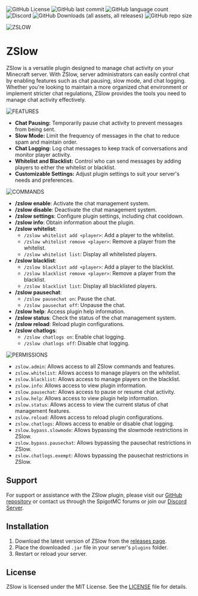 ![GitHub License](https://img.shields.io/github/license/zuhaz/zslow?style=for-the-badge)
![GitHub last commit](https://img.shields.io/github/last-commit/zuhaz/zslow?style=for-the-badge)
![GitHub language count](https://img.shields.io/github/languages/count/zuhaz/zslow?style=for-the-badge)
![Discord](https://img.shields.io/discord/1220631055845822485?style=for-the-badge&label=Discord%20Server)
![GitHub Downloads (all assets, all releases)](https://img.shields.io/github/downloads/zuhaz/zslow/total?style=for-the-badge)
![GitHub repo size](https://img.shields.io/github/repo-size/zuhaz/zslow?style=for-the-badge)

![ZSLOW](https://cdn.discordapp.com/attachments/1192128307731378266/1220896106251288699/Zslow_Description_Stuff.png?ex=66109b1a&is=65fe261a&hm=79c534fd5adf692544f9fb5512065346f39d7cbeb9dad8985f7243f9f9752a09&)

# ZSlow

ZSlow is a versatile plugin designed to manage chat activity on your Minecraft server. With ZSlow, server administrators can easily control chat by enabling features such as chat pausing, slow mode, and chat logging. Whether you're looking to maintain a more organized chat environment or implement stricter chat regulations, ZSlow provides the tools you need to manage chat activity effectively.

![FEATURES](https://media.discordapp.net/attachments/1192128307731378266/1220899246136365137/ZSlow_Features_Banner.png?ex=66109e07&is=65fe2907&hm=da3c8b36d56f37d79d4b98a17d4605563723a5d90a252ac6706cc40124c9fb61&=&format=webp&quality=lossless&width=1440&height=168)

- **Chat Pausing:** Temporarily pause chat activity to prevent messages from being sent.
- **Slow Mode:** Limit the frequency of messages in the chat to reduce spam and maintain order.
- **Chat Logging:** Log chat messages to keep track of conversations and monitor player activity.
- **Whitelist and Blacklist:** Control who can send messages by adding players to either the whitelist or blacklist.
- **Customizable Settings:** Adjust plugin settings to suit your server's needs and preferences.

![COMMANDS](https://media.discordapp.net/attachments/1192128307731378266/1220898956914200677/ZSlow_Commands_Banner.png?ex=66109dc2&is=65fe28c2&hm=1236a9952d2ea2b7e39c5431904e00ea8b65693a852944278069599849573d60&=&format=webp&quality=lossless&width=1440&height=168)

- **/zslow enable**: Activate the chat management system.
- **/zslow disable**: Deactivate the chat management system.
- **/zslow settings**: Configure plugin settings, including chat cooldown.
- **/zslow info**: Obtain information about the plugin.
- **/zslow whitelist**:
    - `/zslow whitelist add <player>`: Add a player to the whitelist.
    - `/zslow whitelist remove <player>`: Remove a player from the whitelist.
    - `/zslow whitelist list`: Display all whitelisted players.
- **/zslow blacklist**:
    - `/zslow blacklist add <player>`: Add a player to the blacklist.
    - `/zslow blacklist remove <player>`: Remove a player from the blacklist.
    - `/zslow blacklist list`: Display all blacklisted players.
- **/zslow pausechat**:
    - `/zslow pausechat on`: Pause the chat.
    - `/zslow pausechat off`: Unpause the chat.
- **/zslow help**: Access plugin help information.
- **/zslow status**: Check the status of the chat management system.
- **/zslow reload**: Reload plugin configurations.
- **/zslow chatlogs**:
    - `/zslow chatlogs on`: Enable chat logging.
    - `/zslow chatlogs off`: Disable chat logging.


![PERMISSIONS](https://media.discordapp.net/attachments/1192128307731378266/1220898991924056104/ZSlow_Permissions_Banner.png?ex=66109dca&is=65fe28ca&hm=c3190c75f54d191e40e17da1e5132e5bb22f07f16bc29bb0780dc89f99315fc9&=&format=webp&quality=lossless&width=1440&height=168)

- `zslow.admin`: Allows access to all ZSlow commands and features.
- `zslow.whitelist`: Allows access to manage players on the whitelist.
- `zslow.blacklist`: Allows access to manage players on the blacklist.
- `zslow.info`: Allows access to view plugin information.
- `zslow.pausechat`: Allows access to pause or resume chat activity.
- `zslow.help`: Allows access to view plugin help information.
- `zslow.status`: Allows access to view the current status of chat management features.
- `zslow.reload`: Allows access to reload plugin configurations.
- `zslow.chatlogs`: Allows access to enable or disable chat logging.
- `zslow.bypass.slowmode`: Allows bypassing the slowmode restrictions in ZSlow.
- `zslow.bypass.pausechat`:  Allows bypassing the pausechat restrictions in ZSlow.
- `zslow.chatlogs.exempt`: Allows bypassing the pausechat restrictions in ZSlow.

## Support

For support or assistance with the ZSlow plugin, please visit our [GitHub repository](https://github.com/zuhaz/zslow) or contact us through the SpigotMC forums or join our [Discord Server](https://discord.gg/7mhdvfgybX).

## Installation

1. Download the latest version of ZSlow from the [releases page](https://github.com/zuhaz/zslow/releases). 
2. Place the downloaded `.jar` file in your server's `plugins` folder.
3. Restart or reload your server.


## License

ZSlow is licensed under the MIT License. See the [LICENSE](LICENSE) file for details.
